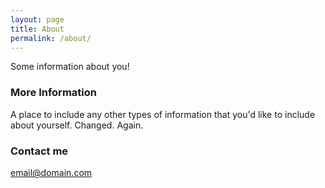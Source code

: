 ```yaml
---
layout: page
title: About
permalink: /about/
---
```


Some information about you!

### More Information

A place to include any other types of information that you'd like to include about yourself. Changed. Again.

### Contact me

[email@domain.com](mailto:email@domain.com)